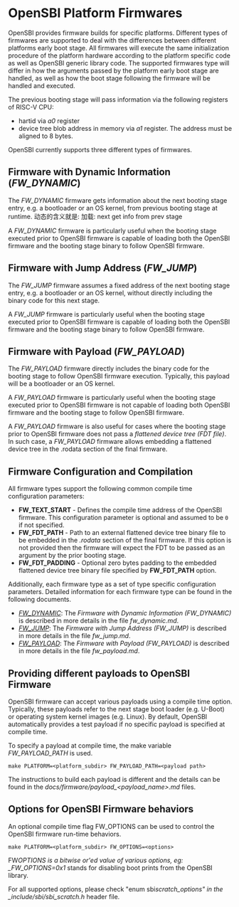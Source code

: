 # OpenSBI Platform Firmwares

OpenSBI provides firmware builds for specific platforms. Different types of
firmwares are supported to deal with the differences between different platforms
early boot stage. All firmwares will execute the same initialization procedure
of the platform hardware according to the platform specific code as well as
OpenSBI generic library code. The supported firmwares type will differ in how
the arguments passed by the platform early boot stage are handled, as well as
how the boot stage following the firmware will be handled and executed.

The previous booting stage will pass information via the following registers
of RISC-V CPU:

- hartid via _a0_ register
- device tree blob address in memory via _a1_ register. The address must
  be aligned to 8 bytes.

OpenSBI currently supports three different types of firmwares.

## Firmware with Dynamic Information (_FW_DYNAMIC_)

The _FW_DYNAMIC_ firmware gets information about the next booting stage entry,
e.g. a bootloader or an OS kernel, from previous booting stage at runtime.
动态的含义就是: 加载: next get info from prev stage

A _FW_DYNAMIC_ firmware is particularly useful when the booting stage executed
prior to OpenSBI firmware is capable of loading both the OpenSBI firmware
and the booting stage binary to follow OpenSBI firmware.

## Firmware with Jump Address (_FW_JUMP_)

The _FW_JUMP_ firmware assumes a fixed address of the next booting stage
entry, e.g. a bootloader or an OS kernel, without directly including the
binary code for this next stage.

A _FW_JUMP_ firmware is particularly useful when the booting stage executed
prior to OpenSBI firmware is capable of loading both the OpenSBI firmware
and the booting stage binary to follow OpenSBI firmware.

## Firmware with Payload (_FW_PAYLOAD_)

The _FW_PAYLOAD_ firmware directly includes the binary code for the booting
stage to follow OpenSBI firmware execution. Typically, this payload will be a
bootloader or an OS kernel.

A _FW_PAYLOAD_ firmware is particularly useful when the booting stage executed
prior to OpenSBI firmware is not capable of loading both OpenSBI firmware and
the booting stage to follow OpenSBI firmware.

A _FW_PAYLOAD_ firmware is also useful for cases where the booting stage prior
to OpenSBI firmware does not pass a _flattened device tree (FDT file)_. In such
case, a _FW_PAYLOAD_ firmware allows embedding a flattened device tree in the
.rodata section of the final firmware.

## Firmware Configuration and Compilation

All firmware types support the following common compile time configuration
parameters:

- **FW_TEXT_START** - Defines the compile time address of the OpenSBI
  firmware. This configuration parameter is optional and assumed to be
  `0` if not specified.
- **FW_FDT_PATH** - Path to an external flattened device tree binary file to
  be embedded in the _.rodata_ section of the final firmware. If this option
  is not provided then the firmware will expect the FDT to be passed as an
  argument by the prior booting stage.
- **FW_FDT_PADDING** - Optional zero bytes padding to the embedded flattened
  device tree binary file specified by **FW_FDT_PATH** option.

Additionally, each firmware type as a set of type specific configuration
parameters. Detailed information for each firmware type can be found in the
following documents.

- _[FW_DYNAMIC]_: The _Firmware with Dynamic Information (FW_DYNAMIC)_ is
  described in more details in the file _fw_dynamic.md_.
- _[FW_JUMP]_: The _Firmware with Jump Address (FW_JUMP)_ is described in more
  details in the file _fw_jump.md_.
- _[FW_PAYLOAD]_: The _Firmware with Payload (FW_PAYLOAD)_ is described in more
  details in the file _fw_payload.md_.

[FW_DYNAMIC]: fw_dynamic.md
[FW_JUMP]: fw_jump.md
[FW_PAYLOAD]: fw_payload.md

## Providing different payloads to OpenSBI Firmware

OpenSBI firmware can accept various payloads using a compile time option.
Typically, these payloads refer to the next stage boot loader (e.g. U-Boot)
or operating system kernel images (e.g. Linux). By default, OpenSBI
automatically provides a test payload if no specific payload is specified
at compile time.

To specify a payload at compile time, the make variable _FW_PAYLOAD_PATH_ is
used.

```
make PLATFORM=<platform_subdir> FW_PAYLOAD_PATH=<payload path>
```

The instructions to build each payload is different and the details can
be found in the
_docs/firmware/payload\_<payload_name>.md_ files.

## Options for OpenSBI Firmware behaviors

An optional compile time flag FW_OPTIONS can be used to control the OpenSBI
firmware run-time behaviors.

```
make PLATFORM=<platform_subdir> FW_OPTIONS=<options>
```

FW*OPTIONS is a bitwise or'ed value of various options, eg: \_FW_OPTIONS=0x1*
stands for disabling boot prints from the OpenSBI library.

For all supported options, please check "enum sbi*scratch_options" in the
\_include/sbi/sbi_scratch.h* header file.
